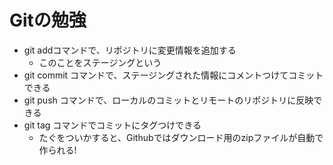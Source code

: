 # Gitの勉強

- git addコマンドで、リポジトリに変更情報を追加する
	- このことをステージングという
- git commit コマンドで、ステージングされた情報にコメントつけてコミットできる
- git push コマンドで、ローカルのコミットとリモートのリポジトリに反映できる
- git tag コマンドでコミットにタグつけできる
	- たぐをついかすると、Githubではダウンロード用のzipファイルが自動で作られる!
